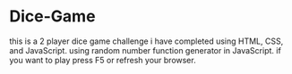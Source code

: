 # Dice-Game
this is a 2 player dice game challenge i have completed using HTML, CSS, and JavaScript. 
using random number function generator in JavaScript.
if you want to play press F5 or refresh your browser.
